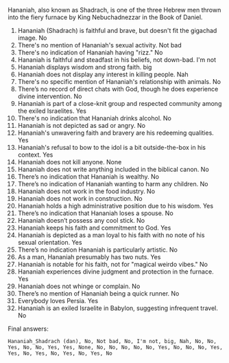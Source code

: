 Hananiah, also known as Shadrach, is one of the three Hebrew men thrown into the fiery furnace by King Nebuchadnezzar in the Book of Daniel.

1. Hananiah (Shadrach) is faithful and brave, but doesn't fit the gigachad image. No
2. There's no mention of Hananiah's sexual activity. Not bad
3. There's no indication of Hananiah having "rizz." No
4. Hananiah is faithful and steadfast in his beliefs, not down-bad. I'm not
5. Hananiah displays wisdom and strong faith. big
6. Hananiah does not display any interest in killing people. Nah
7. There's no specific mention of Hananiah's relationship with animals. No
8. There’s no record of direct chats with God, though he does experience divine intervention. No
9. Hananiah is part of a close-knit group and respected community among the exiled Israelites. Yes
10. There's no indication that Hananiah drinks alcohol. No
11. Hananiah is not depicted as sad or angry. No
12. Hananiah's unwavering faith and bravery are his redeeming qualities. Yes
13. Hananiah's refusal to bow to the idol is a bit outside-the-box in his context. Yes
14. Hananiah does not kill anyone. None
15. Hananiah does not write anything included in the biblical canon. No
16. There’s no indication that Hananiah is wealthy. No
17. There’s no indication of Hananiah wanting to harm any children. No
18. Hananiah does not work in the food industry. No
19. Hananiah does not work in construction. No
20. Hananiah holds a high administrative position due to his wisdom. Yes
21. There’s no indication that Hananiah loses a spouse. No
22. Hananiah doesn’t possess any cool stick. No
23. Hananiah keeps his faith and commitment to God. Yes
24. Hananiah is depicted as a man loyal to his faith with no note of his sexual orientation. Yes
25. There’s no indication Hananiah is particularly artistic. No
26. As a man, Hananiah presumably has two nuts. Yes
27. Hananiah is notable for his faith, not for "magical weirdo vibes." No
28. Hananiah experiences divine judgment and protection in the furnace. Yes
29. Hananiah does not whinge or complain. No
30. There’s no mention of Hananiah being a quick runner. No
31. Everybody loves Persia. Yes
32. Hananiah is an exiled Israelite in Babylon, suggesting infrequent travel. No

Final answers:

```Hananiah_Shadrach (dan), No, Not bad, No, I'm not, big, Nah, No, No, Yes, No, No, Yes, Yes, None, No, No, No, No, No, Yes, No, No, No, Yes, Yes, No, Yes, No, Yes, No, Yes, No```